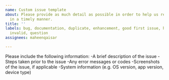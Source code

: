 ```yaml
---
name: Custom issue template
about: Please provide as much detail as possible in order to help us resolve the issue
  in a timely manner.
title: ''
labels: bug, documentation, duplicate, enhancement, good first issue, help wanted,
  invalid, question
assignees: maheenqaisar

---
```


Please include the following information: 
-A brief description of the issue 
-Steps taken prior to the issue 
-Any error messages or codes 
-Screenshots of the issue, if applicable 
-System information (e.g. OS version, app version, device type)
